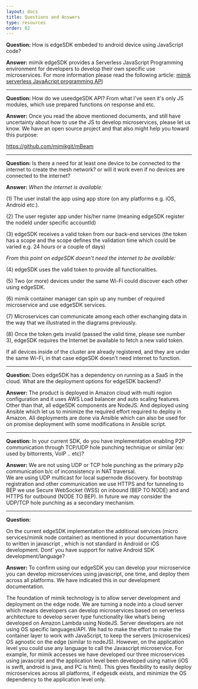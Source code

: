```yaml
---
layout: docs
title: Questions and Answers
type: resources
order: 02
---
```


**Question:**
How is edgeSDK embeded to android device using JavaScript code?

**Answer:**
mimik edgeSDK provides a Serverless JavaScript Programming environment for developers to develop their own specific use microservices. For more information please read the following article: [mimik serverless JavaAcript programming API](/docs/1.1.0/resources/how-to-use-mimik-serverless-javascript-programming-api.html)


***

**Question:**
How do we useedgeSDK API? From what I've seen it's only JS modules, which use prepared functions on response and etc. 

**Answer:**
Once you read the above mentioned documents, and still have uncertainty about how to use the JS to develop microservices, please let us know.  We have an open source project  and that also might help you toward this purpose:

https://github.com/mimikgit/mBeam

***

**Question:**
Is there a need for at least one device to be connected to the internet to create the mesh network? or will it work even if no devices are connected to the internet?

**Answer:**
_When the internet is available:_

(1) The user install the app using app store (on any platforms e.g. iOS, Android etc.).

(2) The user register app under his/her name (meaning edgeSDK register the nodeId under specific accountId) 

(3) edgeSDK receives a valid token from our back-end services (the token has a scope and the scope defines the validation time which could be varied e.g. 24 hours or a couple of days)

_From this point on edgeSDK doesn’t need the internet to be available:_

(4) edgeSDK uses the valid token to provide all functionalities.

(5) Two (or more) devices under the same Wi-Fi could discover each other using edgeSDK.

(6) mimik container manager can spin up any number of required microservice and use edgeSDK services.

(7) Microservices can communicate among each other exchanging data in the way that we illustrated in the diagrams previously.

(8) Once the token gets invalid (passed the valid time, please see number 3), edgeSDK requires the Internet be available to fetch a new valid token.

If all devices inside of the cluster are already registered, and they are under the same Wi-Fi, in that case edgeSDK doesn’t need internet to function.

***

**Question:**
Does edgeSDK has a dependency on running as a SaaS in the cloud. What are the deployment options for edgeSDK backend?

**Answer:**
The product is deployed in Amazon cloud with multi region configuration and it  uses AWS Load balancer and auto scaling features. Other than that, all edgeSDK components are NodeJS. And deployed using Ansible which let us to minimize the required effort required to deploy in Amazon. All deployments are done via Ansible which can also be used for on promise deployment with some modifications in Ansible script.

***
**Question:**
In your current SDK, do you have implementation enabling P2P communication through TCP/UDP hole punching technique or similar (ex: used by bittorrents, VoIP .. etc)?

**Answer:**
We are not using UDP or TCP hole punching as the primary p2p communication b/c of inconsistency in NAT traversal.  
We are using UDP multicast for local supernode discovery. for bootstrap registration and other communication we use HTTPS and for tunneling to BEP we use Secure WebSocket (WSS)  on inbound (BEP TO NODE) and and HTTPS for outbound (NODE TO BEP). 
In future we may consider the UDP/TCP hole punching as a secondary mechanism. 

***
**Question:**

On the current edgeSDK implementation the additional services (micro services/mimik node container) as mentioned in your documentation have to written in javascript , which is not standard in Android or iOS development. Dont’ you have support for native Android SDK development/language?


**Answer:**
To confirm using our edgeSDK you can develop your microservice you can develop microservices using javascript, one time, and deploy them across all platforms.  We have indicated this in our development documentation. 
 
The foundation of mimik technology is to allow server development and deployment on the edge node. We are turning a node into a cloud server which means developers can develop microservices based on serverless architecture to develop server type functionality like what’s being developed on Amazon Lambda using NodeJS.  Server developers are not using OS specific languages/API.  We had to make the effort to make the container layer to work with JavaScript, to keep the servers (microservices) OS agnostic on the edge (similar to nodeJS).  However, on the application level you could use any language to call the Javascript microservice.  For example, for mimik accesses we have developed our three microservices using javascript and the application level been developed using native (iOS is swift, android is java, and PC is html).  This gives flexibility to easily deploy microservices across all platforms, if edgesdk exists, and minimize the OS dependency to the application level only.

